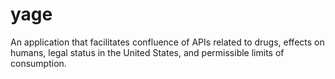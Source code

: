 # yage

An application that facilitates confluence of APIs related to drugs, effects on humans, legal status in the United States, and permissible limits of consumption.
